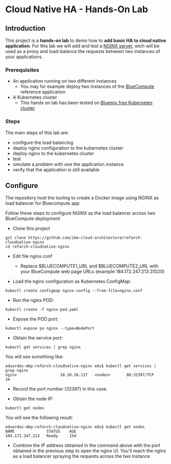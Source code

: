 # Cloud Native HA - Hands-On Lab

## Introduction

This project is a **hands-on lab** to demo how to **add basic HA to cloud native application**.
For this lab we will add and test a [NGINX server](https://nginx.org), wich will be used as a proxy and load-balance the requests between two instances of your applications.

### Prerequisites
* An application running on two different instances
  * You may for example deploy two instances of the [BlueCompute](https://github.com/ibm-cloud-architecture/refarch-cloudnative-kubernetes) reference application
* A Kubernetes cluster
  * This hands on lab has been tested on [Bluemix free Kubernetes cluster](https://console.bluemix.net/containers-kubernetes/launch)

### Steps
The main steps of this lab are:
* configure the load balancing
* deploy nginx configuration to the kubernetes cluster
* deploy nginx to the kubernetes cluster
* test
* simulate a problem with one the application instance
* verify that the application is still available

## Configure

The repository host the tooling to create a Docker image using NGINX as load balancer for Bluecompute app

Follow these steps to configure NGINX as the load balancer across two BlueCompute deployment

* Clone this project

```
git clone https://github.com/ibm-cloud-architecture/refarch-cloudnative-nginx
cd refarch-cloudnative-nginx
```

* Edit file nginx.conf

  * Replace $BLUECOMPUTE1_URL and $BLUECOMPUTE2_URL with your BlueCompute web page URLs (example 184.172.247.213:31020)

* Load the nginx configuration as Kubernetes ConfigMap:

```
kubectl create configmap nginx-config --from-file=nginx.conf
```

* Run the nginx POD:
```
kubectl create -f nginx-pod.yaml
```

* Expose the POD port:
```
kubectl expose po nginx --type=NodePort
```

* Obtain the service port:
```
kubectl get services | grep nginx
```
You will see something like:
```
eduardos-mbp:refarch-cloudnative-nginx edu$ kubectl get services | grep nginx
nginx                   10.10.10.117   <nodes>       80:32397/TCP        1m
```

* Record the port number (32397) in this case.

* Obtain the node IP:
```
kubectl get nodes
```
You will see the following result:
```
eduardos-mbp:refarch-cloudnative-nginx edu$ kubectl get nodes
NAME              STATUS    AGE
184.172.247.213   Ready     15d
```

* Combine the IP address obtained in the command above with the port obtained in the previous step to open the nginx UI. You'll reach the nginx as a load balancer spraying the requests across the two instance
